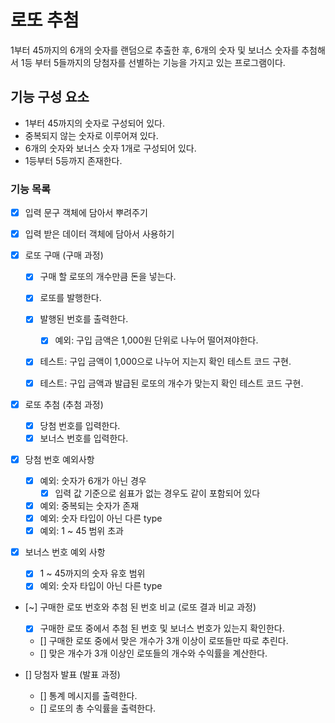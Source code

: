 # 로또 추첨

1부터 45까지의 6개의 숫자를 랜덤으로 추출한 후,
6개의 숫자 및 보너스 숫자를 추첨해서 1등 부터 5들까지의 당첨자를 선별하는 기능을 가지고 있는 프로그램이다.

## 기능 구성 요소

- 1부터 45까지의 숫자로 구성되어 있다.
- 중복되지 않는 숫자로 이루어져 있다.
- 6개의 숫자와 보너스 숫자 1개로 구성되어 있다.
- 1등부터 5등까지 존재한다.

### 기능 목록

- [x] 입력 문구 객체에 담아서 뿌려주기
- [x] 입력 받은 데이터 객체에 담아서 사용하기

- [x] 로또 구매 (구매 과정)

  - [x] 구매 할 로또의 개수만큼 돈을 넣는다.
  - [x] 로또를 발행한다.
  - [x] 발행된 번호를 출력한다.

    - [x] 예외: 구입 금액은 1,000원 단위로 나누어 떨어져야한다.

  - [x] 테스트: 구입 금액이 1,000으로 나누어 지는지 확인 테스트 코드 구현.
  - [x] 테스트: 구입 금액과 발급된 로또의 개수가 맞는지 확인 테스트 코드 구현.

- [x] 로또 추첨 (추첨 과정)

  - [x] 당첨 번호를 입력한다.
  - [x] 보너스 번호를 입력한다.

- [x] 당첨 번호 예외사항

  - [x] 예외: 숫자가 6개가 아닌 경우
    - [x] 입력 값 기준으로 쉼표가 없는 경우도 같이 포함되어 있다
  - [x] 예외: 중복되는 숫자가 존재
  - [x] 예외: 숫자 타입이 아닌 다른 type
  - [x] 예외: 1 ~ 45 범위 초과

- [x] 보너스 번호 예외 사항

  - [x] 1 ~ 45까지의 숫자 유호 범위
  - [x] 예외: 숫자 타입이 아닌 다른 type

- [~] 구매한 로또 번호와 추첨 된 번호 비교 (로또 결과 비교 과정)

  - [x] 구매한 로또 중에서 추첨 된 번호 및 보너스 번호가 있는지 확인한다.
  - [] 구매한 로또 중에서 맞은 개수가 3개 이상이 로또들만 따로 추린다.
  - [] 맞은 개수가 3개 이상인 로또들의 개수와 수익률을 계산한다.

- [] 당첨자 발표 (발표 과정)
  - [] 통계 메시지를 출력한다.
  - [] 로또의 총 수익률을 출력한다.
